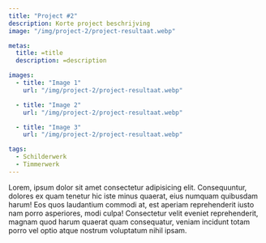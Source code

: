 ```yaml
---
title: "Project #2"
description: Korte project beschrijving
image: "/img/project-2/project-resultaat.webp"

metas:
  title: =title
  description: =description

images:
  - title: "Image 1"
    url: "/img/project-2/project-resultaat.webp"

  - title: "Image 2"
    url: "/img/project-2/project-resultaat.webp"

  - title: "Image 3"
    url: "/img/project-2/project-resultaat.webp"

tags:
  - Schilderwerk
  - Timmerwerk
---
```


Lorem, ipsum dolor sit amet consectetur adipisicing elit. Consequuntur, dolores
ex quam tenetur hic iste minus quaerat, eius numquam quibusdam harum! Eos quos
laudantium commodi at, est aperiam reprehenderit iusto nam porro asperiores,
modi culpa! Consectetur velit eveniet reprehenderit, magnam quod harum quaerat
quam consequatur, veniam incidunt totam porro vel optio atque nostrum voluptatum
nihil ipsam.

